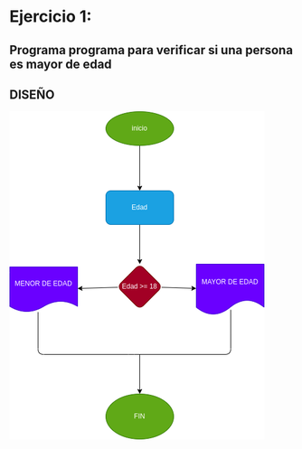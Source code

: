 # Ejercicio 1:

## Programa programa para verificar si una persona es mayor de edad

## DISEÑO

![Diagrama de flujo](diagrama.png "diagrama de flujo")